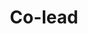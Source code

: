 ---
username: r-andrews
name: Robert Andrews
image: 'https://avatars.githubusercontent.com/robertmand'
github: robertmand
role: Coordination team
title: Co-lead
orcid: 0000-0002-3491-2361
---